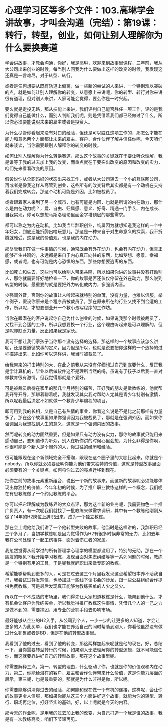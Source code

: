 # 心理学习区等多个文件：103.高琳学会讲故事，才叫会沟通（完结）：第19课：转行，转型，创业，如何让别人理解你为什么要换赛道

学会讲故事，才教会沟通，你好，我是高琳，欢迎来到故事里课程，三年前，我从大公司出来创业的时候，每当别人问我为什么要做出这样的改变的时候，我发现这还真是一言难尽，对于转型、转行。

或者是任何想要从既有轨道上偏离，做一些新的尝试的人来讲，一个特别难以突破的点，就是如何让别人理解你的转变，从意愿上来讲呢，你的转型、转行对你来讲很有道理，但对别人来讲，人家可能会觉得，要么你是一时兴起。

要么就是走投无路，那从技能上来讲，我们评判自己能否胜任一项工作，评的是我们觉得自己能做什么，而别人判断我们呢，则是凭借着我们都已经做过了什么，所以你必须要能说服未来的雇主或者是投资人。

为什么尽管你看起来没有对口的经验，但还是可以胜任这项工作的，那怎么才能在能力和意愿两个方面都让未来的雇主、客户、合作伙伴了解并信任你呢，今天咱们就来谈谈，当你需要跟别人解释你的转变的时候。

如何让别人理解你为什么转换赛道，那么这个故事的关键就在于要让听众理解，我是谁等于我的过去加上我的改变，而重点就在于要突出改变的原因和改变的实力，咱们先来看看改变的原因。

假设说你从全职妈妈的状态出来找工作，或者从大公司转去一个小的互联网公司，再或者是像我这样从高管到创业，这些所有的改变背后其实都是有一个动机在支持着我们完成转变，那这个动机可能是外因，比如被裁员了。

或者跟着家人来到了另一个城市，也有可能是内因，也就是所谓的内在动力，那什么是内在动力呢？，爱、自由、归属感、意义、好奇、精通一门手艺、内在成长、自我实现，你可以想想马斯洛理论里面金字塔顶层的那些需求。

都可以称之为内在动机，比如我当年辞职创业，纯属因为就想知道我这样的一个中年妇女，到底还能折腾出啥玩意儿，那这是一种来自于对生命意义的探索，我不折腾就难受，这是我的价值观，也是我的内在动力。

那尽管我们在做一件事情的时候，通常既会有外在动力，也会有内在动力，但真正能够产生共鸣的，永远都是来自于内心真正向往的东西，比如梦想、愿景、幸福感，或者呢，也有可能是内心恐惧的东西，那些你想要逃离的东西。

比如死亡和失去，这些也可以给别人带来共鸣，所以如果你讲的故事并没有打动别人，那你就需要好好地检查一下，你的故事是否还仅仅停留在外在动力，那么说到转型的时候，最重要的就是要把外力转化成内力，多强调内音。

少强调外音，否则你的故事让人听起来就特别的单薄，没有力量，也难以信服，举个例子，假设你原来是个程序员被裁员了，那在原来所在的行业又找不到合适的工作，所以呢，才想要创业开一个教小孩写程序的工作坊。

当你在跟潜在的客户说起你自己为什么创业的时候，如果说我那个时候被裁员了，又找不到合适的工作，所以我想要换一个行业，这个理由听起来是可以理解的，但是呢却缺乏力量，反正如果我是家长。

我可不想让我们家孩子当你那个没有选择的选择，那这样的一个故事应该怎么讲呢，还是要遵循故事的定义，因为但是所以，也就是说要把你这样的一个选择的过程描述出来，比如你可以这样讲，我当时被裁员了。

给我带来的打击特别的大，在此之前我从来没有仔细想过自己到底要什么，反正我是学计算机的，毕业以后做软件这不是理所当然的吗，虽说有了孩子以后我一直对做教育很有激情，但我觉得那就是个爱好。

可是被裁员后待在家里的那几个月特别的痛苦，正好我的朋友是做教练的，他就帮我开导开导，那聊着聊着呢，我就发现其实我对帮助人尤其是青少年特别有激情，所以呢我最后决定不如就做一个教青少年编程的项目。

即可用到我的长相，又是自己有热情的事业，你看这么说是不是比之前那样有力量多了，那在这个故事里如果你强调因为我被裁员了，那就是在强调外因，而如果你强调因为我想找到人生的意义，这就是一个强调内因的故事。

然而呢转变的动力固然重要，但是如果只有动力没有实力，那你的故事就只能用来感动自己，要知道作为听众，别人在听你讲的时候心里会想，为什么非得是你啊，你很可能是个新人是个圈外的人，你过往的经历和经验。

很可能跟现在这个新领域完全不搭咖，跟现在这个圈子里的大咖比起来，你就是个nobody，所以你就必须要证明你能为他们带来独特的价值，这就是转型故事里面必须要有的一个关键点，如何将你过去的亮点迁移到现在。

把你之前的故事元素重新组合，说出一个新的故事来，而这新的故事呢必须能够体现出你独特的价值，今年年初的时候，为了推广职业教练这样的一个概念，我们呢在有思教练做了一个约见教练的平台。

你可以把它理解成为教练界的大众点评，那为这个新的业务呢，我需要物色一个推广负责人，有一次呢我们就找了一批教练来做需求调研，其中有一个教练他刚刚从做了14年的H2岗位上辞职出来，成为一个独立教练。

那在会上呢他给我们讲了一个他转型失败的故事，他当时是这样讲的，我辞职已经三个多月了，当初学教练呢是因为觉得作为H2有很多时候非常的无力，比如去年我在公司处理了一起工伤事件，面对着伤亡者的家属。

我忽然觉得从前学过的所有管理学心理学的模型都没用了，特别的无助，那在一个朋友的眼见下我开始学习教练，发现当面对焦虑纠结等等一系列问题的时候，教练是一个特别有用的工具，于是呢我就辞职出来做专职的教练。

希望能够帮助到更多的人，可是在过去这三个月里我发现这点希望根本养不活我自己，我尝试过群发短信，也参加过一些线下读书会的沙龙，跟一些公益组织合作提供免费教练，可是最后发现真正能够为教练买单的人少之又少。

所以在一个不成熟的市场里，我们得先让大家知道教练是什么，能帮到他什么，才有机会让客户为教练买单，所以我觉得推广教练这件事情，凭借几个人的一己之力是做不到的，需要抱团，用专业的营销手段去影响市场。

最好能够从企业的H2入手，从公司到个人，一步一步的让更多的人知道，才会让更多的人为此买单，我们也才能在养活自己的同时帮助到别人，你看他虽然没有做过什么销售或者是BD，但是在他的转型故事里。

我看到了他的过去，看到了他的转变，那这两样加起来呢就是他的现在，好，总结一下，当你需要转型转行的时候，如果别人无法理解你的转型逻辑，就不可能信任你，而这就要靠讲好自己的转型故事，那在这个故事里呢。

你需要解释三点，第一，转型的理由，什么驱动了你，也就是你的价值观和内在动力，第二，你能给潜在的客户、雇主和合作伙伴带来什么价值，这是你能力层面的展示，第三呢，也是最重要的，那就是为什么非得是你，所以呢。

你需要能够讲清你过去的经验，如何能和现在做一个有机的连接，这样呢，会让你的故事更令人信服，那如果你能从这三个方面讲好这个故事，就能为你的转型、转行、职场再定位，打好坚实的基础，好，以上呢就是今天的内容。

那今天的作业呢，是用我的过去加上我的改变，为自己打造一个我是谁的故事，我是有一次教练高灵，咱们下节课再见。